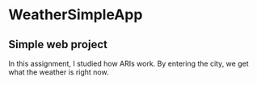 # WeatherSimpleApp
## Simple web project
In this assignment, I studied how ARIs work.
By entering the city, we get what the weather is right now.
